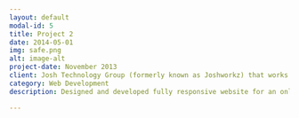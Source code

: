```yaml
---
layout: default
modal-id: 5
title: Project 2
date: 2014-05-01
img: safe.png
alt: image-alt
project-date: November 2013
client: Josh Technology Group (formerly known as Joshworkz) that works for exciting and well funded startups in US. The company aims to launch its own product in the Indian market soon.
category: Web Development
description: Designed and developed fully responsive website for an online car portal.

---
```

